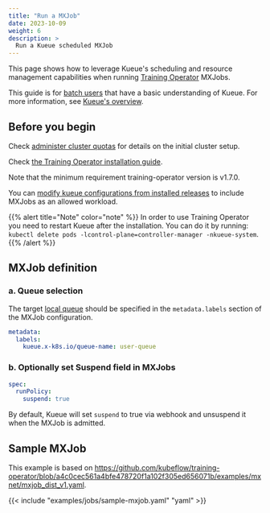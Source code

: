 ```yaml
---
title: "Run a MXJob"
date: 2023-10-09
weight: 6
description: >
  Run a Kueue scheduled MXJob
---
```


This page shows how to leverage Kueue's scheduling and resource management capabilities when running [Training Operator](https://www.kubeflow.org/docs/components/training/mxnet/) MXJobs.

This guide is for [batch users](/docs/tasks#batch-user) that have a basic understanding of Kueue. For more information, see [Kueue's overview](/docs/overview).

## Before you begin

Check [administer cluster quotas](/docs/tasks/manage/administer_cluster_quotas) for details on the initial cluster setup.

Check [the Training Operator installation guide](https://github.com/kubeflow/training-operator#installation).

Note that the minimum requirement training-operator version is v1.7.0.

You can [modify kueue configurations from installed releases](/docs/installation#install-a-custom-configured-released-version) to include MXJobs as an allowed workload.

{{% alert title="Note" color="note" %}}
In order to use Training Operator you need to restart Kueue after the installation.
You can do it by running: `kubectl delete pods -lcontrol-plane=controller-manager -nkueue-system`.
{{% /alert %}}

## MXJob definition

### a. Queue selection

The target [local queue](/docs/concepts/local_queue) should be specified in the `metadata.labels` section of the MXJob configuration.

```yaml
metadata:
  labels:
    kueue.x-k8s.io/queue-name: user-queue
```

### b. Optionally set Suspend field in MXJobs

```yaml
spec:
  runPolicy:
    suspend: true
```

By default, Kueue will set `suspend` to true via webhook and unsuspend it when the MXJob is admitted.

## Sample MXJob

This example is based on https://github.com/kubeflow/training-operator/blob/a4c0cec561a4bfe478720f1a102f305ed656071b/examples/mxnet/mxjob_dist_v1.yaml.

{{< include "examples/jobs/sample-mxjob.yaml" "yaml" >}}
